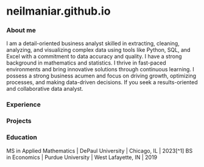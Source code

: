 # neilmaniar.github.io
### About me
I am a detail-oriented business analyst skilled in extracting, cleaning, analyzing, and visualizing complex data using tools like Python, SQL, and Excel with a commitment to data accuracy and quality. I have a strong background in mathematics and statistics. I thrive in fast-paced environments and bring innovative solutions through continuous learning. I possess a strong business acumen and focus on driving growth, optimizing processes, and making data-driven decisions. If you seek a results-oriented and collaborative data analyst.

### Experience

### Projects

### Education
MS in Applied Mathematics | DePaul University | Chicago, IL | 2023[^1]
BS in Economics | Purdue University | West Lafayette, IN | 2019
